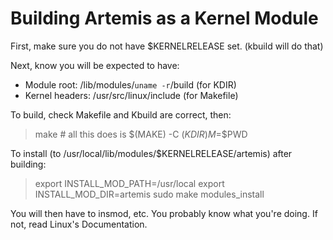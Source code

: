 Building Artemis as a Kernel Module
===================================

First, make sure you do not have $KERNELRELEASE set. (kbuild will do that)

Next, know you will be expected to have:

* Module root: /lib/modules/`uname -r`/build (for KDIR)
* Kernel headers: /usr/src/linux/include (for Makefile)

To build, check Makefile and Kbuild are correct, then:

> make # all this does is $(MAKE) -C $(KDIR) M=$$PWD

To install (to /usr/local/lib/modules/$KERNELRELEASE/artemis) after building:

> export INSTALL_MOD_PATH=/usr/local
> export INSTALL_MOD_DIR=artemis
> sudo make modules_install

You will then have to insmod, etc.
You probably know what you're doing.
If not, read Linux's Documentation.
